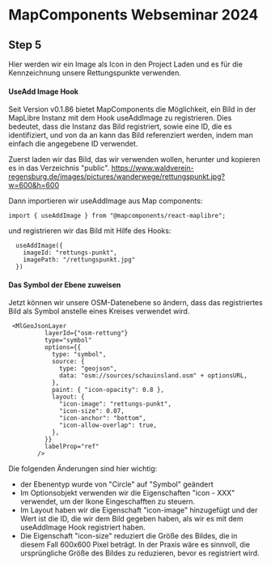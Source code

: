 # MapComponents Webseminar 2024

## Step 5

Hier werden wir ein Image als Icon in den Project Laden und es für die Kennzeichnung unsere Rettungspunkte verwenden.

#### UseAdd Image Hook
Seit Version v0.1.86 bietet MapComponents die Möglichkeit, ein Bild in der MapLibre Instanz mit dem Hook useAddImage zu registrieren. Dies bedeutet, dass die Instanz das Bild registriert, sowie eine ID, die es identifiziert, und von da an kann das Bild referenziert werden, indem man einfach die angegebene ID verwendet. 

Zuerst laden wir das Bild, das wir verwenden wollen, herunter und kopieren es in das Verzeichnis "public".
https://www.waldverein-regensburg.de/images/pictures/wanderwege/rettungspunkt.jpg?w=600&h=600

Dann importieren wir useAddImage aus Map components: 

```
import { useAddImage } from "@mapcomponents/react-maplibre"; 
```

und registrieren wir das Bild mit Hilfe des Hooks: 

```
  useAddImage({
    imageId: "rettungs-punkt",
    imagePath: "/rettungspunkt.jpg"
  })

```

#### Das Symbol der Ebene zuweisen
Jetzt können wir unsere OSM-Datenebene so ändern, dass das registriertes Bild als Symbol anstelle eines Kreises verwendet wird. 

```
 <MlGeoJsonLayer
          layerId={"osm-rettung"}
          type="symbol"
          options={{
            type: "symbol",
            source: {
              type: "geojson",
              data: "osm://sources/schauinsland.osm" + optionsURL,
            },
            paint: { "icon-opacity": 0.8 },
            layout: {
              "icon-image": "rettungs-punkt",
              "icon-size": 0.07,
              "icon-anchor": "bottom",             
              "icon-allow-overlap": true,
            },
          }}
          labelProp="ref"          
        />
```

Die folgenden Änderungen sind hier wichtig: 
- der Ebenentyp wurde von "Circle" auf "Symbol" geändert
- Im Optionsobjekt verwenden wir die Eigenschaften "icon - XXX" verwendet, um der Ikone Eingeschafften zu steuern. 
- Im Layout haben wir die Eigenschaft "icon-image" hinzugefügt und der Wert ist die ID, die wir dem Bild gegeben haben, als wir es mit dem useAddImage Hook registriert haben.
- Die Eigenschaft "icon-size" reduziert die Größe des Bildes, die in diesem Fall 600x600 Pixel beträgt. In der Praxis wäre es sinnvoll, die ursprüngliche Größe des Bildes zu reduzieren, bevor es registriert wird. 



